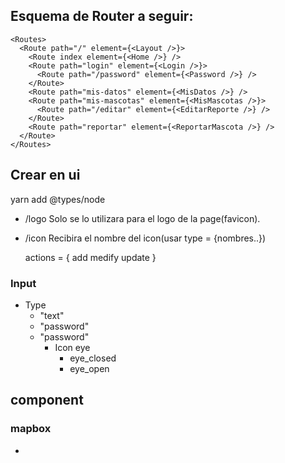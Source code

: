 ## Esquema de Router a seguir:

    <Routes>
      <Route path="/" element={<Layout />}>
        <Route index element={<Home />} />
        <Route path="login" element={<Login />}>
          <Route path="/password" element={<Password />} />
        </Route>
        <Route path="mis-datos" element={<MisDatos />} />
        <Route path="mis-mascotas" element={<MisMascotas />}>
          <Route path="/editar" element={<EditarReporte />} />
        </Route>
        <Route path="reportar" element={<ReportarMascota />} />
      </Route>
    </Routes>

## Crear en ui

yarn add @types/node

- /logo
  Solo se lo utilizara para el logo de la page(favicon).
  <Logo />

- /icon
  Recibira el nombre del icon(usar type = {nombres..})
  <Icon nombre="add">

  actions = {
  add
  medify
  update
  }

### Input

- Type
  - "text"
  - "password"
  - "password"
    - Icon eye
      - eye_closed
      - eye_open

## component

### mapbox

-
